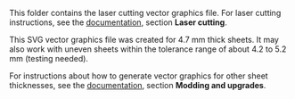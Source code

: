 This folder contains the laser cutting vector graphics file. For laser cutting instructions, see the [documentation](Documentation/Introduction.md), section **Laser cutting**.

This SVG vector graphics file was created for 4.7 mm thick sheets. It may also work with uneven sheets within the tolerance range of about 4.2 to 5.2 mm (testing needed).

For instructions about how to generate vector graphics for other sheet thicknesses, see the [documentation](Documentation/Introduction.md), section **Modding and upgrades**.
